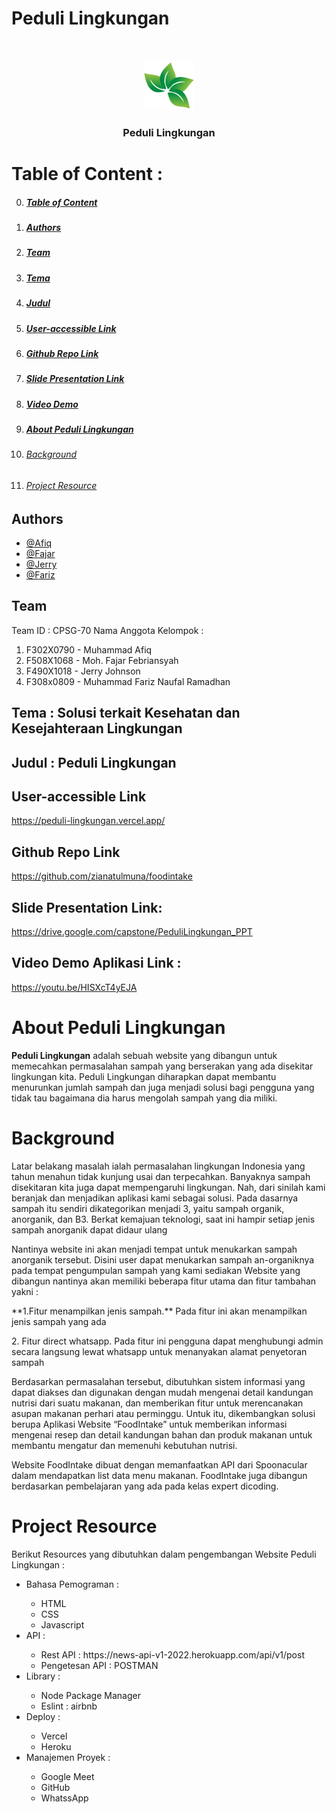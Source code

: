 # Peduli Lingkungan
<br />
<p align="center">
  <img src="./src/public/company-logo.png" alt="Logo" width="80" height="80">
  <h3 align="center">Peduli Lingkungan</h3>
</p>

<a id="toc"></a>

# Table of Content :
0. ##### [Table of Content](#toc)
1. ##### [Authors](#1)
2. ##### [Team](#2)
3. ##### [Tema](#3)
4. ##### [Judul](#4)
5. ##### [User-accessible Link](#5)
6. ##### [Github Repo Link](#6)
7. ##### [Slide Presentation Link](#7)
8. ##### [Video Demo](#8)
9. ##### [About Peduli Lingkungan](#9)
10. ###### [Background](#10)
12. ###### [Project Resource](#11)

<a id="1"></a>

## Authors
- [@Afiq](https://www.linkedin.com/in/muhammad-afiq-2a097314b/)
- [@Fajar](https://www.linkedin.com/in/fajar-febriansyah-159349241/)
- [@Jerry](https://www.linkedin.com/in/jerry-johnson-b77250208/)
- [@Fariz](https://www.linkedin.com/in/m-fariz-naufal-r-813144213/)


<a id="2"></a>
## Team

Team ID : CPSG-70
Nama Anggota Kelompok :
<ol>
  <li>F302X0790 - Muhammad Afiq</li>
  <li>F508X1068 - Moh. Fajar Febriansyah</li>
  <li>F490X1018 - Jerry Johnson</li>
  <li>F308x0809  - Muhammad Fariz Naufal Ramadhan</li>
</ol>

<a id="3"></a>
## Tema : Solusi terkait Kesehatan dan Kesejahteraan Lingkungan

<a id="4"></a>
## Judul : Peduli Lingkungan

<a id="5"></a>
## User-accessible Link

https://peduli-lingkungan.vercel.app/

<a id="6"></a>
## Github Repo Link

https://github.com/zianatulmuna/foodintake

<a id="7"></a>
## Slide Presentation Link:

https://drive.google.com/capstone/PeduliLingkungan_PPT

<a id="8"></a>
## Video Demo Aplikasi Link :

https://youtu.be/HISXcT4yEJA


<a id="9"></a>
# About Peduli Lingkungan

**Peduli Lingkungan** adalah sebuah website yang dibangun untuk memecahkan permasalahan sampah yang berserakan yang ada disekitar lingkungan kita. Peduli Lingkungan diharapkan dapat membantu menurunkan jumlah sampah dan juga menjadi solusi bagi pengguna yang tidak tau bagaimana dia harus mengolah sampah yang dia miliki.

<a id="10"></a>
# Background
<p>Latar belakang masalah ialah permasalahan lingkungan Indonesia yang tahun menahun tidak kunjung usai dan terpecahkan. Banyaknya sampah disekitaran kita juga dapat mempengaruhi lingkungan. Nah, dari sinilah kami beranjak dan menjadikan aplikasi kami sebagai solusi. Pada dasarnya sampah itu sendiri dikategorikan menjadi 3, yaitu sampah organik, anorganik, dan B3. Berkat kemajuan teknologi, saat ini hampir setiap jenis sampah anorganik dapat didaur ulang</p>
<p> Nantinya website ini akan menjadi tempat untuk menukarkan sampah anorganik tersebut. Disini user dapat menukarkan sampah an-organiknya pada tempat pengumpulan sampah yang kami sediakan 
Website yang dibangun nantinya akan memiliki beberapa fitur utama dan fitur tambahan yakni : </p>
<p>**1.Fitur menampilkan jenis sampah.** 
  Pada fitur ini akan menampilkan jenis sampah yang ada </p>
<p>2. Fitur direct whatsapp. 
  Pada fitur ini pengguna dapat menghubungi admin secara langsung lewat whatsapp untuk menanyakan alamat penyetoran sampah
</p>
<p>Berdasarkan permasalahan tersebut, dibutuhkan sistem informasi yang dapat diakses dan digunakan dengan mudah mengenai detail kandungan nutrisi dari suatu makanan, dan memberikan fitur untuk merencanakan asupan makanan perhari atau perminggu. Untuk itu, dikembangkan solusi berupa Aplikasi Website “FoodIntake” untuk memberikan informasi mengenai resep dan detail kandungan bahan dan produk makanan untuk membantu mengatur dan memenuhi kebutuhan nutrisi.</p>
<p>Website FoodIntake dibuat dengan memanfaatkan API dari Spoonacular dalam mendapatkan list data menu makanan. FoodIntake juga dibangun berdasarkan pembelajaran yang ada pada kelas expert dicoding.</p>

<a id="11"></a>
# Project Resource

Berikut Resources yang dibutuhkan dalam pengembangan Website Peduli Lingkungan :
<ul>
  <li>Bahasa Pemograman :</li>
    <ul>
      <li>HTML</li>
      <li>CSS</li>
      <li>Javascript</li>
    </ul>
  <li>API :</li>
    <ul>
      <li>Rest API : https://news-api-v1-2022.herokuapp.com/api/v1/post</li>
      <li>Pengetesan API : POSTMAN</li>
    </ul>
  <li>Library :</li>
    <ul>
      <li>Node Package Manager</li>
      <li>Eslint : airbnb</li>
    </ul>
  <li>Deploy :</li>
    <ul>
      <li>Vercel</li>
      <li>Heroku</li>
    </ul>
  <li>Manajemen Proyek :</li>
    <ul>
      <li>Google Meet</li>
      <li>GitHub</li>
      <li>WhatssApp</li>
    </ul>
</ul>


